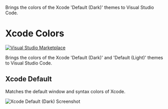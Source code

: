 Brings the colors of the Xcode 'Default (Dark)' themes to Visual Studio Code.

# Xcode Colors

[![Visual Studio Marketplace](https://img.shields.io/vscode-marketplace/v/smockle.xcode-default-theme.svg)](https://marketplace.visualstudio.com/items?itemName=MateoCERQUETELLA.xcode-12-theme)

Brings the colors of the Xcode 'Default (Dark)' and 'Default (Light)' themes to Visual Studio Code.

## Xcode Default

Matches the default window and syntax colors of Xcode.

![Xcode Default (Dark) Screenshot](https://drive.google.com/file/d/12RX2ct8mCwO2-sJ-gZ2anv1Acai8pUgQ/view?usp=sharingue 'Xcode Default (Dark) Screenshot')

